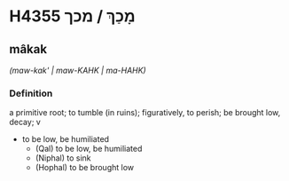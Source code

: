 # H4355 מָכַךְ / מכך

## mâkak

_(maw-kak' | maw-KAHK | ma-HAHK)_

### Definition

a primitive root; to tumble (in ruins); figuratively, to perish; be brought low, decay; v

- to be low, be humiliated
  - (Qal) to be low, be humiliated
  - (Niphal) to sink
  - (Hophal) to be brought low
